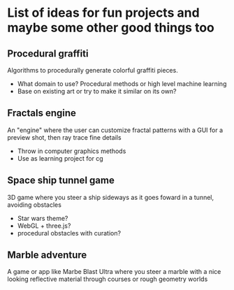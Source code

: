 # List of ideas for fun projects and maybe some other good things too

## Procedural graffiti
Algorithms to procedurally generate colorful graffiti pieces. 
- What domain to use? Procedural methods or high level machine learning
- Base on existing art or try to make it similar on its own?

## Fractals engine
An "engine" where the user can customize fractal patterns with a GUI for a preview shot, then ray trace fine details
- Throw in computer graphics methods
- Use as learning project for cg

## Space ship tunnel game
3D game where you steer a ship sideways as it goes foward in a tunnel, avoiding obstacles
- Star wars theme?
- WebGL + three.js?
- procedural obstacles with curation?

## Marble adventure
A game or app like Marbe Blast Ultra where you steer a marble with a nice looking reflective material through courses or rough geometry worlds
